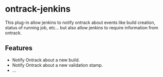 ontrack-jenkins
===============

This plug-in allow jenkins to notify ontrack about events like build creation, status of running job, etc... but also allow jenkins to require information from ontrack.

## Features
* Notify Ontrack about a new build.
* Notify Ontrack about a new validation stamp.
* ...


